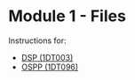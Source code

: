 # Module 1 - Files

Instructions for:

* [DSP (1DT003)](http://www.it.uu.se/education/course/homepage/dsp/vt21/modules/module-1)
* [OSPP (1DT096)](http://www.it.uu.se/education/course/homepage/ospp/vt21/module-1)



